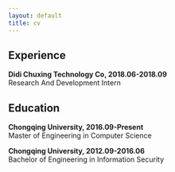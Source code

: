 ```yaml
---
layout: default
title: cv
---
```

## Experience  
**Didi Chuxing Technology Co, 2018.06-2018.09**  
Research And Development Intern

## Education  
**Chongqing University, 2016.09-Present**  
Master of Engineering in Computer Science

**Chongqing University, 2012.09-2016.06**  
Bachelor of Engineering in Information Security  
